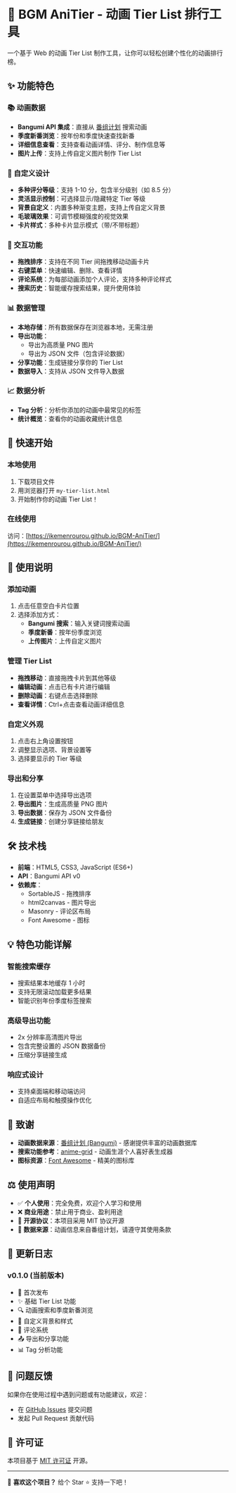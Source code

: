 # 🎌 BGM AniTier - 动画 Tier List 排行工具

一个基于 Web 的动画 Tier List 制作工具，让你可以轻松创建个性化的动画排行榜。

## ✨ 功能特色

### 📚 动画数据

- **Bangumi API 集成**：直接从 [番组计划](https://bgm.tv/) 搜索动画
- **季度新番浏览**：按年份和季度快速查找新番
- **详细信息查看**：支持查看动画详情、评分、制作信息等
- **图片上传**：支持上传自定义图片制作 Tier List

### 🎨 自定义设计

- **多种评分等级**：支持 1-10 分，包含半分级别（如 8.5 分）
- **灵活显示控制**：可选择显示/隐藏特定 Tier 等级
- **背景自定义**：内置多种渐变主题，支持上传自定义背景
- **毛玻璃效果**：可调节模糊强度的视觉效果
- **卡片样式**：多种卡片显示模式（带/不带标题）

### 🔄 交互功能

- **拖拽排序**：支持在不同 Tier 间拖拽移动动画卡片
- **右键菜单**：快速编辑、删除、查看详情
- **评论系统**：为每部动画添加个人评论，支持多种评论样式
- **搜索历史**：智能缓存搜索结果，提升使用体验

### 📊 数据管理

- **本地存储**：所有数据保存在浏览器本地，无需注册
- **导出功能**：
  - 导出为高质量 PNG 图片
  - 导出为 JSON 文件（包含评论数据）
- **分享功能**：生成链接分享你的 Tier List
- **数据导入**：支持从 JSON 文件导入数据

### 📈 数据分析

- **Tag 分析**：分析你添加的动画中最常见的标签
- **统计概览**：查看你的动画收藏统计信息

## 🚀 快速开始

### 本地使用

1. 下载项目文件
2. 用浏览器打开 `my-tier-list.html`
3. 开始制作你的动画 Tier List！

### 在线使用

访问：[https://ikemenrourou.github.io/BGM-AniTier/](https://ikemenrourou.github.io/BGM-AniTier/)

## 📖 使用说明

### 添加动画

1. 点击任意空白卡片位置
2. 选择添加方式：
   - **Bangumi 搜索**：输入关键词搜索动画
   - **季度新番**：按年份季度浏览
   - **上传图片**：上传自定义图片

### 管理 Tier List

- **拖拽移动**：直接拖拽卡片到其他等级
- **编辑动画**：点击已有卡片进行编辑
- **删除动画**：右键点击选择删除
- **查看详情**：Ctrl+点击查看动画详细信息

### 自定义外观

1. 点击右上角设置按钮
2. 调整显示选项、背景设置等
3. 选择要显示的 Tier 等级

### 导出和分享

1. 在设置菜单中选择导出选项
2. **导出图片**：生成高质量 PNG 图片
3. **导出数据**：保存为 JSON 文件备份
4. **生成链接**：创建分享链接给朋友

## 🛠️ 技术栈

- **前端**：HTML5, CSS3, JavaScript (ES6+)
- **API**：Bangumi API v0
- **依赖库**：
  - SortableJS - 拖拽排序
  - html2canvas - 图片导出
  - Masonry - 评论区布局
  - Font Awesome - 图标

## 💡 特色功能详解

### 智能搜索缓存

- 搜索结果本地缓存 1 小时
- 支持无限滚动加载更多结果
- 智能识别年份季度标签搜索

### 高级导出功能

- 2x 分辨率高清图片导出
- 包含完整设置的 JSON 数据备份
- 压缩分享链接生成

### 响应式设计

- 支持桌面端和移动端访问
- 自适应布局和触摸操作优化

## 🙏 致谢

- **动画数据来源**：[番组计划 (Bangumi)](https://bgm.tv/) - 感谢提供丰富的动画数据库
- **搜索功能参考**：[anime-grid](https://github.com/itorr/anime-grid) - 动画生涯个人喜好表生成器
- **图标资源**：[Font Awesome](https://fontawesome.com/) - 精美的图标库

## ⚖️ 使用声明

- ✅ **个人使用**：完全免费，欢迎个人学习和使用
- ❌ **商业用途**：禁止用于商业、盈利用途
- 📝 **开源协议**：本项目采用 MIT 协议开源
- 🔗 **数据来源**：动画信息来自番组计划，请遵守其使用条款

## 📝 更新日志

### v0.1.0 (当前版本)

- 🎉 首次发布
- ✨ 基础 Tier List 功能
- 🔍 动画搜索和季度新番浏览
- 🎨 自定义背景和样式
- 💬 评论系统
- 📤 导出和分享功能
- 📊 Tag 分析功能

## 🐛 问题反馈

如果你在使用过程中遇到问题或有功能建议，欢迎：

- 在 [GitHub Issues](https://github.com/ikemenrourou/BGM-AniTier/issues) 提交问题
- 发起 Pull Request 贡献代码

## 📄 许可证

本项目基于 [MIT 许可证](LICENSE) 开源。

---

💖 **喜欢这个项目？** 给个 Star ⭐ 支持一下吧！